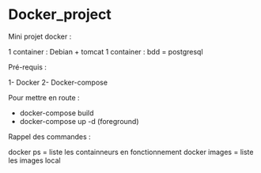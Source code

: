 # Docker_project

Mini projet docker :

1 container : Debian + tomcat
1 container : bdd = postgresql

Pré-requis :

1- Docker
2- Docker-compose


Pour mettre en route :

- docker-compose build
- docker-compose up -d (foreground)

Rappel des commandes :

docker ps = liste les containneurs en fonctionnement
docker images = liste les images local
